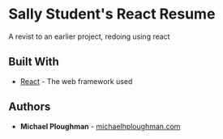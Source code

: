 # Sally Student's React Resume

A revist to an earlier project, redoing using react

## Built With

* [React](https://reactjs.org/) - The web framework used

## Authors

* **Michael Ploughman** - [michaelhploughman.com](https://michaelhploughman.com)